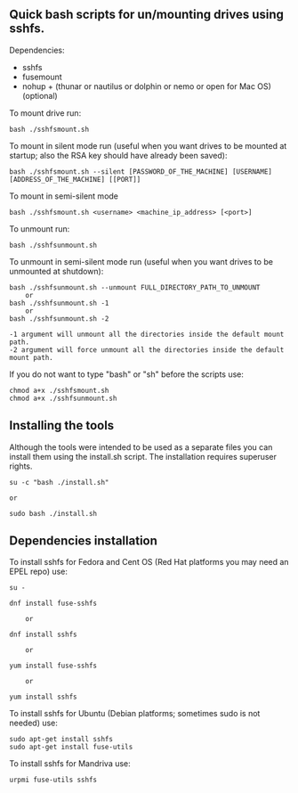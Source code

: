 Quick bash scripts for un/mounting drives using sshfs.
------------------------------------------------------

Dependencies:

*  sshfs
*  fusemount
*  nohup + (thunar or nautilus or dolphin or nemo or open for Mac OS) (optional)

To mount drive run:

    bash ./sshfsmount.sh

To mount in silent mode run (useful when you want drives to be mounted at startup; also the RSA key should have already been saved):

    bash ./sshfsmount.sh --silent [PASSWORD_OF_THE_MACHINE] [USERNAME] [ADDRESS_OF_THE_MACHINE] [[PORT]]

To mount in semi-silent mode

	bash ./sshfsmount.sh <username> <machine_ip_address> [<port>]

To unmount run:

    bash ./sshfsunmount.sh

To unmount in semi-silent mode run (useful when you want drives to be unmounted at shutdown):

    bash ./sshfsunmount.sh --unmount FULL_DIRECTORY_PATH_TO_UNMOUNT
        or
    bash ./sshfsunmount.sh -1
        or
    bash ./sshfsunmount.sh -2

    -1 argument will unmount all the directories inside the default mount path.
    -2 argument will force unmount all the directories inside the default mount path.

If you do not want to type "bash" or "sh" before the scripts use:

    chmod a+x ./sshfsmount.sh
    chmod a+x ./sshfsunmount.sh

Installing the tools
--------------------

Although the tools were intended to be used as a separate files you can
install them using the install.sh script.
The installation requires superuser rights.

	su -c "bash ./install.sh"

	or

	sudo bash ./install.sh


Dependencies installation
-------------------------

To install sshfs for Fedora and Cent OS (Red Hat platforms you may need an EPEL repo) use:

    su -

    dnf install fuse-sshfs

        or

    dnf install sshfs

		or

    yum install fuse-sshfs

        or

    yum install sshfs


To install sshfs for Ubuntu (Debian platforms; sometimes sudo is not needed) use:

    sudo apt-get install sshfs
    sudo apt-get install fuse-utils

To install sshfs for Mandriva use:

    urpmi fuse-utils sshfs
